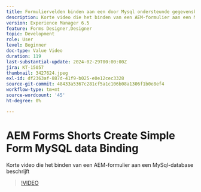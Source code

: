 ```yaml
---
title: Formuliervelden binden aan een door Mysql ondersteunde gegevensbron in Forms Designer
description: Korte video die het binden van een AEM-formulier aan een MySql-database beschrijft
version: Experience Manager 6.5
feature: Forms Designer,Designer
topic: Development
role: User
level: Beginner
doc-type: Value Video
duration: 119
last-substantial-update: 2024-02-29T00:00:00Z
jira: KT-15057
thumbnail: 3427624.jpeg
exl-id: df2363af-887d-41f9-b025-e0e12cec3328
source-git-commit: 48433a5367c281cf5a1c106b08a1306f1b0e8ef4
workflow-type: tm+mt
source-wordcount: '45'
ht-degree: 0%

---
```


# AEM Forms Shorts Create Simple Form MySQL data Binding

Korte video die het binden van een AEM-formulier aan een MySql-database beschrijft

>[!VIDEO](https://video.tv.adobe.com/v/3439565/?learn=on&captions=dut)
